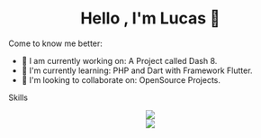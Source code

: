 <h1 align="center">Hello , I'm Lucas 👋</h1>

Come to know me better:

- 🔭 I am currently working on: A Project called Dash 8.
- 🌱 I'm currently learning: PHP and Dart with Framework Flutter.
- 👯 I'm looking to collaborate on: OpenSource Projects.

Skills

<p align="center">
  <img src="https://github-readme-stats.vercel.app/api/top-langs/?username=luc4sd3v&langs_count=999">
  <br />
  <img src="https://github-readme-stats.vercel.app/api?username=luc4sd3v&show_icons=true">
</p>
